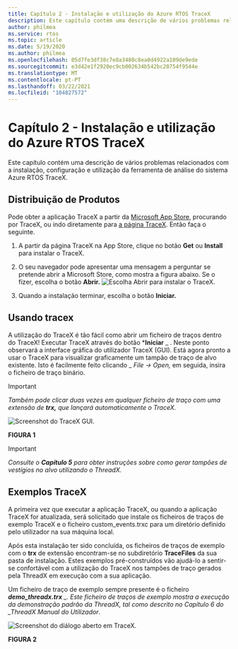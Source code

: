 ```yaml
---
title: Capítulo 2 - Instalação e utilização do Azure RTOS TraceX
description: Este capítulo contém uma descrição de vários problemas relacionados com a instalação, configuração e utilização da ferramenta de análise do sistema Azure RTOS TraceX.
author: philmea
ms.service: rtos
ms.topic: article
ms.date: 5/19/2020
ms.author: philmea
ms.openlocfilehash: 05d7fe3df38c7e8a3480c8ea0d4922a109de9ede
ms.sourcegitcommit: e3d42e1f2920ec9cb002634b542bc20754f9544e
ms.translationtype: MT
ms.contentlocale: pt-PT
ms.lasthandoff: 03/22/2021
ms.locfileid: "104827572"
---
```

# <a name="chapter-2---installation-and-use-of-azure-rtos-tracex"></a>Capítulo 2 - Instalação e utilização do Azure RTOS TraceX

Este capítulo contém uma descrição de vários problemas relacionados com a instalação, configuração e utilização da ferramenta de análise do sistema Azure RTOS TraceX. 

## <a name="product-distribution"></a>Distribuição de Produtos

Pode obter a aplicação TraceX a partir da [Microsoft App Store,](https://microsoft.com/store/apps) procurando por TraceX, ou indo diretamente para [a página TraceX](https://www.microsoft.com/p/azure-rtos-tracex/9nf1lfd5xxg3?activetab=pivot:overviewtab). Então faça o seguinte.

1. A partir da página TraceX na App Store, clique no botão **Get** ou **Install** para instalar o TraceX.

1. O seu navegador pode apresentar uma mensagem a perguntar se pretende abrir a Microsoft Store, como mostra a figura abaixo. Se o fizer, escolha o botão **Abrir.**
![Escolha Abrir para instalar o TraceX.](../guix/media/guix-studio/open-ms-store.png)

1. Quando a instalação terminar, escolha o botão **Iniciar.** 

## <a name="using-tracex"></a>Usando tracex

A utilização do TraceX é tão fácil como abrir um ficheiro de traços dentro do TraceX! Executar TraceX através do botão ***Iniciar** _ . Neste ponto observará a interface gráfica do utilizador TraceX (GUI). Está agora pronto a usar o TraceX para visualizar graficamente um tampão de traço de alvo existente. Isto é facilmente feito clicando _ *_File -> Open,_* em seguida, insira o ficheiro de traço binário.

>[!IMPORTANT]
>*Também pode clicar duas vezes em qualquer ficheiro de traço com uma extensão de **trx,** que lançará automaticamente o TraceX.*

![Screenshot do TraceX GUI.](./media/user-guide/screen_shot_8.png)

**FIGURA 1**

>[!IMPORTANT]
>*Consulte o **Capítulo 5** para obter instruções sobre como gerar tampões de vestígios no alvo utilizando o ThreadX.*

## <a name="tracex-examples"></a>Exemplos TraceX

A primeira vez que executar a aplicação TraceX, ou quando a aplicação TraceX for atualizada, será solicitado que instale os ficheiros de traços de exemplo TraceX e o ficheiro custom_events.trxc para um diretório definido pelo utilizador na sua máquina local.

Após esta instalação ter sido concluída, os ficheiros de traços de exemplo com o **trx** de extensão encontram-se no subdiretório **TraceFiles** da sua pasta de instalação. Estes exemplos pré-construídos vão ajudá-lo a sentir-se confortável com a utilização do TraceX nos tampões de traço gerados pela ThreadX em execução com a sua aplicação.

Um ficheiro de traço de exemplo sempre presente é o ficheiro ***demo_threadx.trx** _. Este ficheiro de traços de exemplo mostra a execução da demonstração padrão da ThreadX, tal como descrito no Capítulo 6 do _ThreadX Manual do Utilizador*.

![Screenshot do diálogo aberto em TraceX.](./media/user-guide/screen_shot_9.png)

**FIGURA 2**
